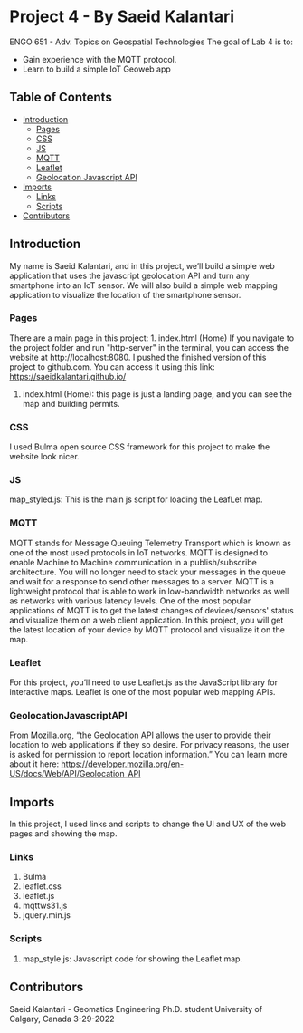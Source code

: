 # Project 4 - By Saeid Kalantari

ENGO 651 - Adv. Topics on Geospatial Technologies
The goal of Lab 4 is to:
* Gain experience with the MQTT protocol.
* Learn to build a simple IoT Geoweb app

## Table of Contents

   * [Introduction](#introduction)
      * [Pages](#pages)
      * [CSS](#css)
      * [JS](#JS)
      * [MQTT](#MQTT)
      * [Leaflet](#Leaflet)
      * [Geolocation Javascript API](#GeolocationJavascriptAPI)
   * [Imports](#Imports)
      * [Links](#links)
      * [Scripts](#Scripts)
   * [Contributors](#contributors)



## Introduction
My name is Saeid Kalantari, and in this project, we’ll build a simple web application that uses the javascript geolocation API and turn any smartphone into an IoT sensor. We will also build a simple web mapping application to visualize the location of the smartphone sensor.
### Pages
There are a main page in this project: 1. index.html (Home)
If you navigate to the project folder and run "http-server" in the terminal, you can access the website at http://localhost:8080. I pushed the finished version of this project to github.com. You can access it using this link: https://saeidkalantari.github.io/
1. index.html (Home): this page is just a landing page, and you can see the map and building permits.

### CSS
I used Bulma open source CSS framework for this project to make the website look nicer.

### JS
map_styled.js: This is the main js script for loading the LeafLet map.
### MQTT
MQTT stands for Message Queuing Telemetry Transport which is known as one of the most used protocols in IoT networks. MQTT is designed to enable Machine to Machine communication in a publish/subscribe architecture. You will no longer need to stack your messages in the queue and wait for a response to send other messages to a server. MQTT is a lightweight protocol that is able to work in low-bandwidth networks as well as networks with various latency levels. One of the most popular applications of MQTT is to get the latest changes of devices/sensors' status and visualize them on a web client application. In this project, you will get the latest location of your device by MQTT protocol and visualize it on the map.
### Leaflet
For this project, you’ll need to use Leaflet.js as the JavaScript library for interactive maps. Leaflet is one of the most popular web mapping APIs.
### GeolocationJavascriptAPI
From Mozilla.org, “the Geolocation API allows the user to provide their location to web applications if they so desire. For privacy reasons, the user is asked for permission to report location information.” You can learn more about it here: https://developer.mozilla.org/en-US/docs/Web/API/Geolocation_API

## Imports
In this project, I used links and scripts to change the UI and UX of the web pages and showing the map.
### Links
1. Bulma
2. leaflet.css
3. leaflet.js
4. mqttws31.js
5. jquery.min.js
### Scripts
1. map_style.js: Javascript code for showing the Leaflet map.

## Contributors
Saeid Kalantari - Geomatics Engineering Ph.D. student University of Calgary, Canada 3-29-2022

